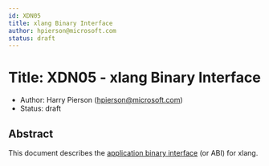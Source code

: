 ```yaml
---
id: XDN05
title: xlang Binary Interface
author: hpierson@microsoft.com
status: draft
---
```


# Title: XDN05 - xlang Binary Interface

- Author: Harry Pierson (hpierson@microsoft.com)
- Status: draft

## Abstract

This document describes the [application binary interface](https://en.wikipedia.org/wiki/Application_binary_interface) (or ABI) for xlang.

